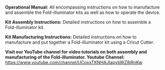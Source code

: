 **Operational Manual:** All encompassing instructions on how to manufacture and assemble the Fold-illuminator kits as well as how to operate the device. 

**Kit Assembly Instructions:** Detailed instructions on how to assemble a Fold-illuminator kit.

**Kit Manufacturing Instructions:** Detailed instructions on how to manufacture and put together a Fold-illuminator kit using a Cricut Cutter.

**Visit our YouTube channel for video tutorials on both assembly and manufacturing of the Fold-illuminator. 
Youtube Channel:** https://www.youtube.com/channel/UCoxxTKNHAJlapybWZ8iRnKw
